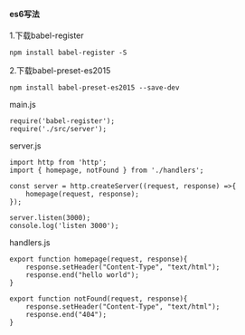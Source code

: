 #### es6写法
1.下载babel-register
```
npm install babel-register -S
```
2.下载babel-preset-es2015
```
npm install babel-preset-es2015 --save-dev
```
main.js
```
require('babel-register');
require('./src/server');
```
server.js
```
import http from 'http';
import { homepage, notFound } from './handlers';

const server = http.createServer((request, response) =>{
	homepage(request, response);
});

server.listen(3000);
console.log('listen 3000');
```
handlers.js
```
export function homepage(request, response){
	response.setHeader("Content-Type", "text/html");
    response.end("hello world");
}

export function notFound(request, response){
	response.setHeader("Content-Type", "text/html");
    response.end("404");
}
```

